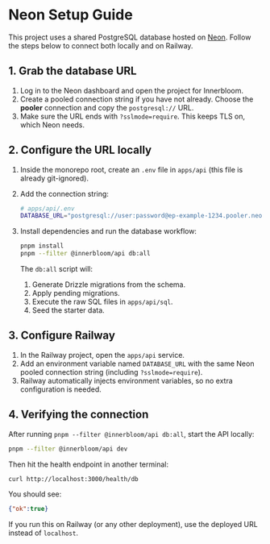 # Neon Setup Guide

This project uses a shared PostgreSQL database hosted on [Neon](https://neon.tech). Follow the steps below to connect both locally and on Railway.

## 1. Grab the database URL

1. Log in to the Neon dashboard and open the project for Innerbloom.
2. Create a pooled connection string if you have not already. Choose the **pooler** connection and copy the `postgresql://` URL.
3. Make sure the URL ends with `?sslmode=require`. This keeps TLS on, which Neon needs.

## 2. Configure the URL locally

1. Inside the monorepo root, create an `.env` file in `apps/api` (this file is already git-ignored).
2. Add the connection string:

   ```bash
   # apps/api/.env
   DATABASE_URL="postgresql://user:password@ep-example-1234.pooler.neon.tech/neondb?sslmode=require"
   ```

3. Install dependencies and run the database workflow:

   ```bash
   pnpm install
   pnpm --filter @innerbloom/api db:all
   ```

   The `db:all` script will:

   1. Generate Drizzle migrations from the schema.
   2. Apply pending migrations.
   3. Execute the raw SQL files in `apps/api/sql`.
   4. Seed the starter data.

## 3. Configure Railway

1. In the Railway project, open the `apps/api` service.
2. Add an environment variable named `DATABASE_URL` with the same Neon pooled connection string (including `?sslmode=require`).
3. Railway automatically injects environment variables, so no extra configuration is needed.

## 4. Verifying the connection

After running `pnpm --filter @innerbloom/api db:all`, start the API locally:

```bash
pnpm --filter @innerbloom/api dev
```

Then hit the health endpoint in another terminal:

```bash
curl http://localhost:3000/health/db
```

You should see:

```json
{"ok":true}
```

If you run this on Railway (or any other deployment), use the deployed URL instead of `localhost`.
